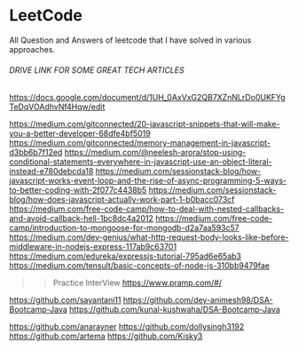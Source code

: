 # LeetCode
All Question and Answers of leetcode that I have solved in various approaches.

######  DRIVE LINK FOR SOME GREAT TECH ARTICLES #####
https://docs.google.com/document/d/1UH_0AxVxG2QB7XZnNLrDo0UKFYgTeDqVOAdhvNf4Hqw/edit


https://medium.com/gitconnected/20-javascript-snippets-that-will-make-you-a-better-developer-68dfe4bf5019
https://medium.com/gitconnected/memory-management-in-javascript-d3bb6b7f12ed
https://medium.com/@neelesh-arora/stop-using-conditional-statements-everywhere-in-javascript-use-an-object-literal-instead-e780debcda18
https://medium.com/sessionstack-blog/how-javascript-works-event-loop-and-the-rise-of-async-programming-5-ways-to-better-coding-with-2f077c4438b5
https://medium.com/sessionstack-blog/how-does-javascript-actually-work-part-1-b0bacc073cf
https://medium.com/free-code-camp/how-to-deal-with-nested-callbacks-and-avoid-callback-hell-1bc8dc4a2012
https://medium.com/free-code-camp/introduction-to-mongoose-for-mongodb-d2a7aa593c57
https://medium.com/dev-genius/what-http-request-body-looks-like-before-middleware-in-nodejs-express-117ab9c63701
https://medium.com/edureka/expressjs-tutorial-795ad6e65ab3
https://medium.com/tensult/basic-concepts-of-node-js-310bb9479fae


>>Practice InterView
https://www.pramp.com/#/

>>
https://github.com/sayantani11
https://github.com/dey-animesh98/DSA-Bootcamp-Java
https://github.com/kunal-kushwaha/DSA-Bootcamp-Java

>>
https://github.com/anarayner
https://github.com/dollysingh3192
https://github.com/artema
https://github.com/Kisky3